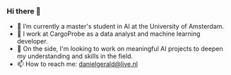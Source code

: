 ### Hi there 👋

- 🌱 I’m currently a master's student in AI at the University of Amsterdam.
- 🚢 I work at CargoProbe as a data analyst and machine learning developer. 
- 🔭 On the side, I'm looking to work on meaningful AI projects to deepen my understanding and skills in the field.
- 📫 How to reach me: danielgerald@live.nl
